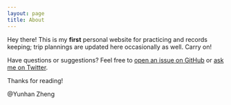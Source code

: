 ```yaml
---
layout: page
title: About
---
```


<p class="message">
  Hey there! This is my <strong>first</strong> personal website for practicing and records keeping;
  trip plannings are updated here occasionally as well. Carry on!
</p>

Have questions or suggestions? Feel free to [open an issue on GitHub](https://github.com/Yunhan-Zheng/lmdolphy/issues/new) or [ask me on Twitter](https://twitter.com/DolphyYunhan).

Thanks for reading!

<a href=""></a>@Yunhan Zheng
